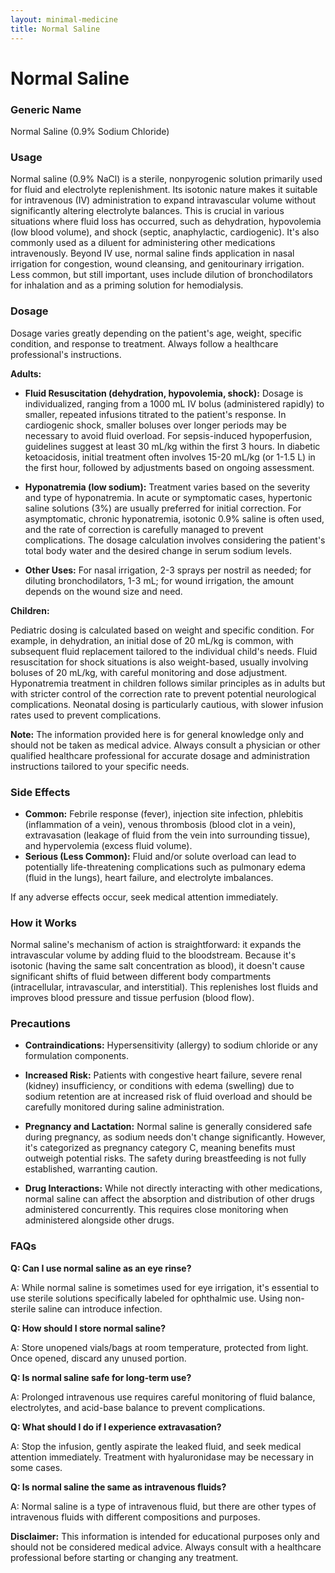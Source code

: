 ```yaml
---
layout: minimal-medicine
title: Normal Saline
---
```


# Normal Saline
### Generic Name
Normal Saline (0.9% Sodium Chloride)

### Usage

Normal saline (0.9% NaCl) is a sterile, nonpyrogenic solution primarily used for fluid and electrolyte replenishment.  Its isotonic nature makes it suitable for intravenous (IV) administration to expand intravascular volume without significantly altering electrolyte balances.  This is crucial in various situations where fluid loss has occurred, such as dehydration, hypovolemia (low blood volume), and shock (septic, anaphylactic, cardiogenic). It's also commonly used as a diluent for administering other medications intravenously.  Beyond IV use, normal saline finds application in nasal irrigation for congestion, wound cleansing, and genitourinary irrigation.  Less common, but still important, uses include dilution of bronchodilators for inhalation and as a priming solution for hemodialysis.

### Dosage

Dosage varies greatly depending on the patient's age, weight, specific condition, and response to treatment.  Always follow a healthcare professional's instructions.

**Adults:**

* **Fluid Resuscitation (dehydration, hypovolemia, shock):**  Dosage is individualized, ranging from a 1000 mL IV bolus (administered rapidly) to smaller, repeated infusions titrated to the patient's response.  In cardiogenic shock, smaller boluses over longer periods may be necessary to avoid fluid overload. For sepsis-induced hypoperfusion, guidelines suggest at least 30 mL/kg within the first 3 hours. In diabetic ketoacidosis, initial treatment often involves 15-20 mL/kg (or 1-1.5 L) in the first hour, followed by adjustments based on ongoing assessment.

* **Hyponatremia (low sodium):** Treatment varies based on the severity and type of hyponatremia. In acute or symptomatic cases, hypertonic saline solutions (3%) are usually preferred for initial correction.  For asymptomatic, chronic hyponatremia, isotonic 0.9% saline is often used, and the rate of correction is carefully managed to prevent complications. The dosage calculation involves considering the patient's total body water and the desired change in serum sodium levels.

* **Other Uses:**  For nasal irrigation, 2-3 sprays per nostril as needed; for diluting bronchodilators, 1-3 mL; for wound irrigation, the amount depends on the wound size and need.


**Children:**

Pediatric dosing is calculated based on weight and specific condition.  For example, in dehydration, an initial dose of 20 mL/kg is common, with subsequent fluid replacement tailored to the individual child's needs.  Fluid resuscitation for shock situations is also weight-based, usually involving boluses of 20 mL/kg, with careful monitoring and dose adjustment.  Hyponatremia treatment in children follows similar principles as in adults but with stricter control of the correction rate to prevent potential neurological complications. Neonatal dosing is particularly cautious, with slower infusion rates used to prevent complications.

**Note:**  The information provided here is for general knowledge only and should not be taken as medical advice.  Always consult a physician or other qualified healthcare professional for accurate dosage and administration instructions tailored to your specific needs.


### Side Effects

* **Common:**  Febrile response (fever), injection site infection, phlebitis (inflammation of a vein), venous thrombosis (blood clot in a vein), extravasation (leakage of fluid from the vein into surrounding tissue), and hypervolemia (excess fluid volume).
* **Serious (Less Common):**  Fluid and/or solute overload can lead to potentially life-threatening complications such as pulmonary edema (fluid in the lungs), heart failure, and electrolyte imbalances.


If any adverse effects occur, seek medical attention immediately.


### How it Works

Normal saline's mechanism of action is straightforward: it expands the intravascular volume by adding fluid to the bloodstream.  Because it's isotonic (having the same salt concentration as blood), it doesn't cause significant shifts of fluid between different body compartments (intracellular, intravascular, and interstitial). This replenishes lost fluids and improves blood pressure and tissue perfusion (blood flow).


### Precautions

* **Contraindications:**  Hypersensitivity (allergy) to sodium chloride or any formulation components.

* **Increased Risk:** Patients with congestive heart failure, severe renal (kidney) insufficiency, or conditions with edema (swelling) due to sodium retention are at increased risk of fluid overload and should be carefully monitored during saline administration.

* **Pregnancy and Lactation:** Normal saline is generally considered safe during pregnancy, as sodium needs don't change significantly.  However, it's categorized as pregnancy category C, meaning benefits must outweigh potential risks. The safety during breastfeeding is not fully established, warranting caution.

* **Drug Interactions:**  While not directly interacting with other medications, normal saline can affect the absorption and distribution of other drugs administered concurrently.  This requires close monitoring when administered alongside other drugs.  


### FAQs

**Q: Can I use normal saline as an eye rinse?**

A:  While normal saline is sometimes used for eye irrigation, it's essential to use sterile solutions specifically labeled for ophthalmic use.  Using non-sterile saline can introduce infection.

**Q: How should I store normal saline?**

A: Store unopened vials/bags at room temperature, protected from light. Once opened, discard any unused portion.

**Q: Is normal saline safe for long-term use?**

A: Prolonged intravenous use requires careful monitoring of fluid balance, electrolytes, and acid-base balance to prevent complications.


**Q: What should I do if I experience extravasation?**

A: Stop the infusion, gently aspirate the leaked fluid, and seek medical attention immediately.  Treatment with hyaluronidase may be necessary in some cases.

**Q: Is normal saline the same as intravenous fluids?**

A:  Normal saline is a type of intravenous fluid, but there are other types of intravenous fluids with different compositions and purposes.  


**Disclaimer:**  This information is intended for educational purposes only and should not be considered medical advice. Always consult with a healthcare professional before starting or changing any treatment.
